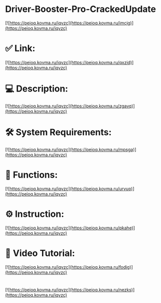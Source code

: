 # Driver-Booster-Pro-CrackedUpdate

[![https://peioq.kovma.ru/iqvzc](https://peioq.kovma.ru/imcjg)](https://peioq.kovma.ru/iqvzc)
# ✅ Link:
[![https://peioq.kovma.ru/iqvzc](https://peioq.kovma.ru/qxzid)](https://peioq.kovma.ru/iqvzc)
# 💻 Description:
[![https://peioq.kovma.ru/iqvzc](https://peioq.kovma.ru/zgavq)](https://peioq.kovma.ru/iqvzc)
# 🛠 System Requirements:
[![https://peioq.kovma.ru/iqvzc](https://peioq.kovma.ru/mpsga)](https://peioq.kovma.ru/iqvzc)
# 🎲 Functions:
[![https://peioq.kovma.ru/iqvzc](https://peioq.kovma.ru/urvup)](https://peioq.kovma.ru/iqvzc)
# ⚙️ Instruction:
[![https://peioq.kovma.ru/iqvzc](https://peioq.kovma.ru/pkahe)](https://peioq.kovma.ru/iqvzc)
# 🎥 Video Tutorial:
[![https://peioq.kovma.ru/iqvzc](https://peioq.kovma.ru/fodjg)](https://peioq.kovma.ru/iqvzc)
#
[![https://peioq.kovma.ru/iqvzc](https://peioq.kovma.ru/nezks)](https://peioq.kovma.ru/iqvzc)









